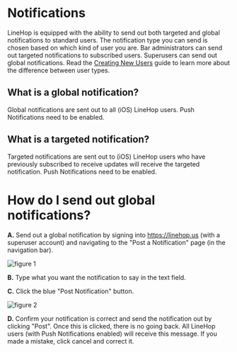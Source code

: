 # Notifications
LineHop is equipped with the ability to send out both targeted and global notifications to standard users. The notification type you can send is chosen based on which kind of user you are. Bar administrators can send out targeted notifications to subscribed users. Superusers can send out global notifications. Read the [Creating New Users](https://github.com/linehop/guides/blob/master/Guides/creating-new-users.md) guide to learn more about the difference between user types. 

## What is a global notification?
Global notifications are sent out to all (iOS) LineHop users. Push Notifications need to be enabled.

## What is a targeted notification?
Targeted notifications are sent out to (iOS) LineHop users who have previously subscribed to receive updates will receive the targeted notification. Push Notifications need to be enabled.

# How do I send out global notifications?
**A.** Send out a global notification by signing into https://linehop.us (with a superuser account) and navigating to the "Post a Notification" page (in the navigation bar). 

![figure 1](https://cloud.githubusercontent.com/assets/6799989/9705998/d7cf779e-54cf-11e5-8a15-6b6dfca68065.png)

**B.** Type what you want the notification to say in the text field.

**C.** Click the blue "Post Notification" button.

![figure 2](https://cloud.githubusercontent.com/assets/6799989/9706007/1b5d5b2a-54d0-11e5-8ca9-5bd11f70ffc3.png)

**D.** Confirm your notification is correct and send the notification out by clicking "Post". Once this is clicked, there is no going back. All LineHop users (with Push Notifications enabled) will receive this message. If you made a mistake, click cancel and correct it.